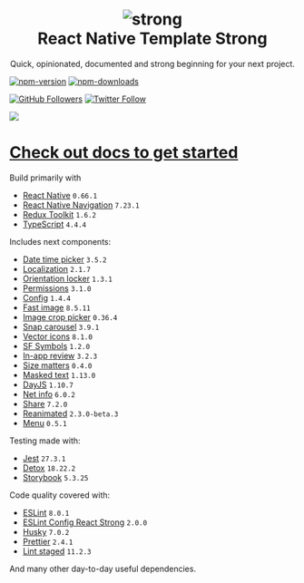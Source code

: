 <h1 align="center">
    <img src="./website/static/img/strong.png" alt="strong"/>
    <br/>
    React Native Template Strong
    <br/>
</h1>

<p align="center">
    Quick, opinionated, documented and strong beginning for your next project.
</p>

[![npm-version](https://img.shields.io/npm/v/react-native-template-strong)](https://www.npmjs.com/package/react-native-template-strong)
[![npm-downloads](https://img.shields.io/npm/dt/react-native-template-strong)](https://www.npmjs.com/package/react-native-template-strong)

[![GitHub Followers](https://img.shields.io/github/followers/svbutko?label=Follow%20%40svbutko&style=social)](https://github.com/svbutko)
[![Twitter Follow](https://img.shields.io/twitter/follow/svbutko?label=Follow%20%40svbutko&style=social)](https://twitter.com/svbutko)

<a href="https://www.buymeacoffee.com/svbutko"><img src="https://img.buymeacoffee.com/button-api/?text=Buy me a coffee&emoji=&slug=svbutko&button_colour=FFDD00&font_colour=000000&font_family=Cookie&outline_colour=000000&coffee_colour=ffffff"></a>

# [Check out docs to get started](https://svbutko.github.io/react-native-template-strong/)

Build primarily with 
- [React Native](https://reactnative.dev) `0.66.1`
- [React Native Navigation](https://wix.github.io/react-native-navigation/docs/before-you-start/) `7.23.1`
- [Redux Toolkit](https://redux-toolkit.js.org) `1.6.2`
- [TypeScript](https://www.typescriptlang.org) `4.4.4`

Includes next components:
- [Date time picker](https://github.com/react-native-datetimepicker/datetimepicker) `3.5.2`
- [Localization](https://github.com/stefalda/ReactNativeLocalization) `2.1.7`
- [Orientation locker](https://github.com/wonday/react-native-orientation-locker) `1.3.1`
- [Permissions](https://github.com/zoontek/react-native-permissions) `3.1.0`
- [Config](https://github.com/luggit/react-native-config) `1.4.4`
- [Fast image](https://github.com/DylanVann/react-native-fast-image) `8.5.11`
- [Image crop picker](https://github.com/ivpusic/react-native-image-crop-picker) `0.36.4`
- [Snap carousel](https://github.com/meliorence/react-native-snap-carousel) `3.9.1`
- [Vector icons](https://github.com/oblador/react-native-vector-icons) `8.1.0`
- [SF Symbols](https://github.com/birkir/react-native-sfsymbols) `1.2.0`
- [In-app review](https://github.com/MinaSamir11/react-native-in-app-review) `3.2.3`
- [Size matters](https://github.com/nirsky/react-native-size-matters) `0.4.0`
- [Masked text](https://github.com/benhurott/react-native-masked-text) `1.13.0`
- [DayJS](https://github.com/iamkun/dayjs/) `1.10.7`
- [Net info](https://github.com/react-native-netinfo/react-native-netinfo) `6.0.2`
- [Share](https://github.com/react-native-share/react-native-share) `7.2.0`
- [Reanimated](https://github.com/software-mansion/react-native-reanimated) `2.3.0-beta.3`
- [Menu](https://github.com/react-native-menu/menu) `0.5.1`

Testing made with:
- [Jest](https://github.com/facebook/jest) `27.3.1`
- [Detox](https://github.com/wix/Detox) `18.22.2`
- [Storybook](https://storybook.js.org/tutorials/intro-to-storybook/react-native/en/get-started/) `5.3.25`

Code quality covered with:
- [ESLint](https://github.com/eslint/eslint) `8.0.1`
- [ESLint Config React Strong](https://github.com/svbutko/eslint-config-react-strong) `2.0.0`
- [Husky](https://github.com/typicode/husky) `7.0.2`
- [Prettier](https://github.com/prettier/prettier) `2.4.1`
- [Lint staged](https://github.com/okonet/lint-staged) `11.2.3`

And many other day-to-day useful dependencies.
